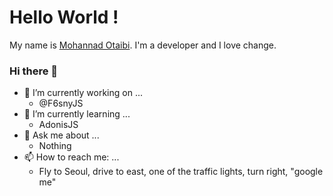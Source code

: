# Hello World !
My name is [Mohannad Otaibi](https://www.mohannadotaibi.com). I'm a developer and I love change.

### Hi there 👋

- 🔭 I’m currently working on ...
  - @F6snyJS
- 🌱 I’m currently learning ...
  - AdonisJS
- 💬 Ask me about ...
  - Nothing
- 📫 How to reach me: ...
  - Fly to Seoul, drive to east, one of the traffic lights, turn right, "google me"
